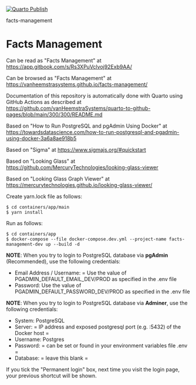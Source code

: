 [![Quarto Publish](https://github.com/vanHeemstraSystems/facts-management/actions/workflows/publish.yml/badge.svg)](https://github.com/vanHeemstraSystems/facts-management/actions/workflows/publish.yml)

facts-management
# Facts Management

Can be read as "Facts Management" at https://app.gitbook.com/s/Rs3XPuVclvoj92Exb9AA/

Can be browsed as "Facts  Management" at https://vanheemstrasystems.github.io/facts-management/

Documentation of this repository is automatically done with Quarto using GitHub Actions as described at https://github.com/vanHeemstraSystems/quarto-to-github-pages/blob/main/300/300/README.md

Based on "How to Run PostgreSQL and pgAdmin Using Docker" at https://towardsdatascience.com/how-to-run-postgresql-and-pgadmin-using-docker-3a6a8ae918b5

Based on "Sigma" at https://www.sigmajs.org/#quickstart

Based on "Looking Glass" at https://github.com/MercuryTechnologies/looking-glass-viewer

Based on "Looking Glass Graph Viewer" at https://mercurytechnologies.github.io/looking-glass-viewer/

Create yarn.lock file as follows:

```
$ cd containers/app/main
$ yarn install
```

Run as follows:

```
$ cd containers/app
$ docker-compose --file docker-compose.dev.yml --project-name facts-management-dev up --build -d
```

**NOTE**: When you try to login to PostgreSQL database via **pgAdmin** (Recommended), use the following credentials:

- Email Address / Username: = Use the value of PGADMIN_DEFAULT_EMAIL_DEV/PROD as specified in the .env file
- Password: Use the value of PGADMIN_DEFAULT_PASSWORD_DEV/PROD as specified in the .env file

**NOTE**: When you try to login to PostgreSQL database via **Adminer**, use the following credentials:

- System: PostgreSQL
- Server: = IP address and exposed postgresql port (e.g. :5432) of the Docker host =
- Username: Postgres
- Password: = can be set or found in your environment variables file .env =
- Database: = leave this blank =

If you tick the "Permanent login" box, next time you visit the login page, your previous shortcut will be shown.
